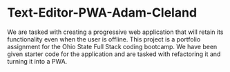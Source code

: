 # Text-Editor-PWA-Adam-Cleland
We are tasked with creating a progressive web application that will retain its functionality even when the user is offline. This project is a portfolio assignment for the Ohio State Full Stack coding bootcamp. We have been given starter code for the application and are tasked with refactoring it and turning it into a PWA.
